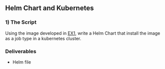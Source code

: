 ## Helm Chart and Kubernetes


### 1) The Script

Using the image developed in [EX1](../EX1/), write a Helm Chart that install the image as a job type in a kubernetes cluster.

### Deliverables
  * Helm file